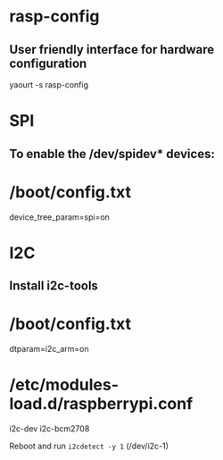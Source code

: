 # rasp-config
## User friendly interface for hardware configuration
yaourt -s rasp-config

# SPI
## To enable the /dev/spidev* devices:
# /boot/config.txt
device_tree_param=spi=on


# I2C
## Install i2c-tools
# /boot/config.txt
dtparam=i2c_arm=on

# /etc/modules-load.d/raspberrypi.conf
i2c-dev
i2c-bcm2708

Reboot and run `i2cdetect -y 1` (/dev/i2c-1)
